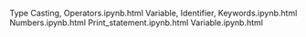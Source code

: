 Type Casting, Operators.ipynb.html
Variable, Identifier, Keywords.ipynb.html
Numbers.ipynb.html
Print_statement.ipynb.html
Variable.ipynb.html
